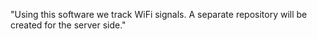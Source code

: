 "Using this software we track WiFi signals. A separate repository will be created for the server side." 
